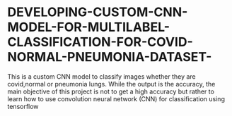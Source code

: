 # DEVELOPING-CUSTOM-CNN-MODEL-FOR-MULTILABEL-CLASSIFICATION-FOR-COVID-NORMAL-PNEUMONIA-DATASET-
This is a custom CNN model to classify images whether they are covid,normal or pneumonia lungs. While the output is the accuracy, the main objective of this project is not to get a high accuracy but rather to learn how to use convolution neural network (CNN) for classification using tensorflow
